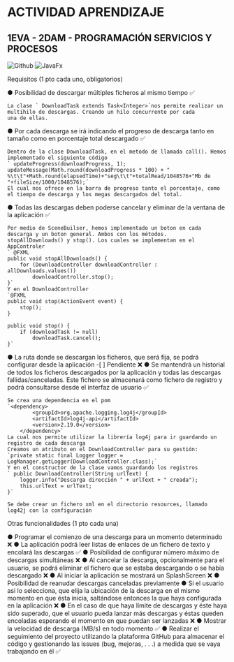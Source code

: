 # ACTIVIDAD APRENDIZAJE
## 1EVA - 2DAM - PROGRAMACIÓN SERVICIOS Y PROCESOS

![Github](https://img.shields.io/badge/github-black?style=for-the-badge&logo=github&logoColor=white)
![JavaFx](https://img.shields.io/badge/JavaFx-orange?style=for-the-badge&logo=javafx&logoColor=white)

Requisitos (1 pto cada uno, obligatorios)

●	Posibilidad de descargar múltiples ficheros al mismo tiempo  ✅
    
    La clase ` DownloadTask extends Task<Integer>`nos permite realizar un multihilo de descargas. Creando un hilo concurrente por cada
    una de ellas.

●	Por cada descarga se irá indicando el progreso de descarga tanto en tamaño como en porcentaje total descargado ✅

    Dentro de la clase DownloadTask, en el metodo de llamada call(). Hemos implementado el siguiente código
    ` updateProgress(downloadProgress, 1);
    updateMessage(Math.round(downloadProgress * 100) + " %\t\t"+Math.round(elapsedTime)+"seg\t\t"+totalRead/1048576+"Mb de "+fileSize/1000/1048576);´
    El cual nos ofrece en la barra de progreso tanto el porcentaje, como el tiempo de descarga y los megas descargados del total.

●	Todas las descargas deben poderse cancelar y eliminar de la ventana de la aplicación ✅

    Por medio de SceneBuilser, hemos implementado un boton en cada descarga y un boton general. Ambos con los métodos.
    stopAllDownloads() y stop(). Los cuales se implementan en el AppControler
    ` @FXML
    public void stopAllDownloads() {
        for (DownloadController downloadController : allDownloads.values())
            downloadController.stop();
    }`
    Y en el DownloadController
    `@FXML
    public void stop(ActionEvent event) {
        stop();
    }

    public void stop() {
        if (downloadTask != null)
            downloadTask.cancel();
    }`
●	La ruta donde se descargan los ficheros, que será fija, se podrá configurar desde la aplicación -[ ] Pendiente ❌
●	Se mantendrá un historial de todos los ficheros descargados por la aplicación y todas las descargas fallidas/canceladas. Este fichero se almacenará             como fichero de registro y podrá consultarse desde el interfaz de usuario ✅
    
    Se crea una dependencia en el pom
    `<dependency>
            <groupId>org.apache.logging.log4j</groupId>
            <artifactId>log4j-api</artifactId>
            <version>2.19.0</version>
        </dependency>`
    La cual nos permite utilizar la librería log4j para ir guardando un registro de cada descarga
    Creamos un atributo en el DownloadController para su gestión:
    `private static final Logger logger = LogManager.getLogger(DownloadController.class);`
    Y en el constructor de la clase vamos guardando los registros
    ` public DownloadController(String urlText) {
        logger.info("Descarga dirección " + urlText + " creada");
        this.urlText = urlText;
    }`

    Se debe crear un fichero xml en el directorio resources, llamado log42j con la configuración
    

Otras funcionalidades (1 pto cada una)

●	Programar el comienzo de una descarga para un momento determinado ❌
●	La aplicación podrá leer listas de enlaces de un fichero de texto y encolará las descargas ✅
●	Posibilidad de configurar número máximo de descargas simultáneas ❌
●	Al cancelar la descarga, opcionalmente para el usuario, se podrá eliminar el fichero que se estaba descargando o se había descargado ❌
●	Al iniciar la aplicación se mostrará un SplashScreen ❌
●	Posibilidad de reanudar descargas canceladas previamente
●	Si el usuario asi lo selecciona, que elija la ubicación de la descarga en el mismo momento en que ésta inicia, saltándose entonces la que haya configurada en la aplicación ❌
●	En el caso de que haya límite de descargas y éste haya sido superado, que el usuario pueda lanzar más descargas y éstas queden encoladas esperando el momento en que puedan ser lanzadas ❌
●	Mostrar la velocidad de descarga (MB/s) en todo momento  ✅
●	Realizar el seguimiento del proyecto utilizando la plataforma GitHub para almacenar el código y gestionando las issues (bug, mejoras, . . .) a medida que se vaya trabajando en él ✅

